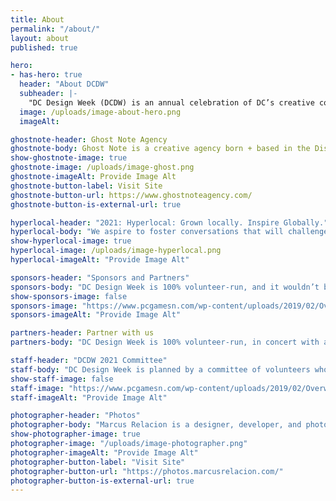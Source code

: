 ```yaml
---
title: About
permalink: "/about/"
layout: about
published: true

hero:
- has-hero: true
  header: "About DCDW"
  subheader: |-
    "DC Design Week (DCDW) is an annual celebration of DC’s creative community: an ever-growing body of professionals, makers, and voices working across disciplines.  We aspire to foster conversations that will challenge, excite, and promote change. This year, we’re shifting our focus to feature events curated and hosted by our community. Local makers can expect our vision for the future to be pluralistic and our art and design practices to contain a multitude of perspectives and experiences."
  image: /uploads/image-about-hero.png
  imageAlt: 

ghostnote-header: Ghost Note Agency
ghostnote-body: Ghost Note is a creative agency born + based in the District of Columbia. We believe that when good people come together they create truly great things.
show-ghostnote-image: true
ghostnote-image: /uploads/image-ghost.png
ghostnote-imageAlt: Provide Image Alt
ghostnote-button-label: Visit Site
ghostnote-button-url: https://www.ghostnoteagency.com/
ghostnote-button-is-external-url: true

hyperlocal-header: "2021: Hyperlocal: Grown locally. Inspire Globally."
hyperlocal-body: "We aspire to foster conversations that will challenge, excite, and promote change. We want to lean into the call and response nature of design and the grassroots history of the District; with a focus on the DMV’s unique local flavor and its impact, particularly Gogo music and culture. Design constitutes different points of reference. Local makers can expect our vision for the future to be pluralistic and our art and design practices to contain a multitude of perspectives and experiences."
show-hyperlocal-image: true
hyperlocal-image: /uploads/image-hyperlocal.png
hyperlocal-imageAlt: "Provide Image Alt"

sponsors-header: "Sponsors and Partners"
sponsors-body: "DC Design Week is 100% volunteer-run, and it wouldn’t be the same without our partners and sponsors. We’re looking for sponsors who can help ensure every event is as accessible and inclusive as possible. If you’re interested in partnering with DC Design Week this year, let us know."
show-sponsors-image: false
sponsors-image: "https://www.pcgamesn.com/wp-content/uploads/2019/02/Overwatch-Baptiste-Abilities.jpg"
sponsors-imageAlt: "Provide Image Alt"

partners-header: Partner with us
partners-body: "DC Design Week is 100% volunteer-run, in concert with a consortium of local associations, meetup groups, and small businesses. We’re looking for sponsors who can help ensure every event is as accessible and inclusive as possible, whether through donations or in-kind gifts. If you’re interested in partnering with DC Design Week this year, let us know."

staff-header: "DCDW 2021 Committee"
staff-body: "DC Design Week is planned by a committee of volunteers who plan each event, do all the outreach, and more. We’re so grateful for their contributions."
show-staff-image: false
staff-image: "https://www.pcgamesn.com/wp-content/uploads/2019/02/Overwatch-Baptiste-Abilities.jpg"
staff-imageAlt: "Provide Image Alt"

photographer-header: "Photos"
photographer-body: "Marcus Relacion is a designer, developer, and photographer in the DMV area. Thank you for helping us feature DC through your lens and capturing hyperlocal in such vivid and impactful moments."
show-photographer-image: true
photographer-image: "/uploads/image-photographer.png"
photographer-imageAlt: "Provide Image Alt"
photographer-button-label: "Visit Site"
photographer-button-url: "https://photos.marcusrelacion.com/"
photographer-button-is-external-url: true
---
```


